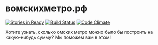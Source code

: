 # вомскихметро.рф

[![Stories in Ready](https://badge.waffle.io/dmitryzuev/omskunderground.svg?label=ready&title=Ready)](http://waffle.io/dmitryzuev/omskunderground) [![Build Status](https://travis-ci.org/dmitryzuev/omskunderground.svg?branch=master)](https://travis-ci.org/dmitryzuev/omskunderground) [![Code Climate](https://codeclimate.com/github/dmitryzuev/omskunderground/badges/gpa.svg)](https://codeclimate.com/github/dmitryzuev/omskunderground)

Хотите узнать, сколько омских метро можно было бы построить на какую-нибудь сумму?
Мы поможем вам в этом!
